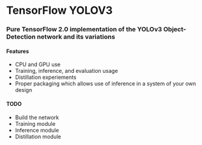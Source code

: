 # TensorFlow YOLOV3

### Pure TensorFlow 2.0 implementation of the YOLOv3 Object-Detection network and its variations
#### Features
- CPU and GPU use
- Training, inference, and evaluation usage
- Distillation experiements
- Proper packaging which allows use of inference in a system of your own design

#### TODO
- Build the network
- Training module
- Inference module
- Distillation module
